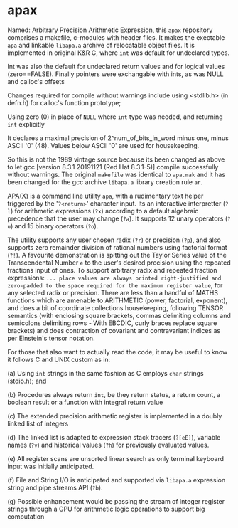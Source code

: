 # apax
Named: Arbitrary Precision Arithmetic Expression, this `apax` repository 
comprises a makefile, c-modules with header files.
It makes the exectable `apa` and linkable `libapa.a` archive of relocatable object files.
It is implemented in original K&R C, where `int` was default for undeclared types.

Int was also the default for undeclared return values and for logical values (zero==FALSE).
Finally pointers were exchangable with ints, as was NULL and calloc's offsets

Changes required for compile without warnings include using <stdlib.h>  (in defn.h) for calloc's function prototype;

Using zero (0) in place of `NULL` where `int` type was needed, and returning `int` explicitly

It declares a maximal precision of 2^num_of_bits_in_word minus one, minus ASCII '0' (48). Values below ASCII '0' are used for housekeeping.

So this is not the 1989 vintage source because its been changed as above to let gcc [version 8.3.1 20191121 (Red Hat 8.3.1-5)] compile successfully without warnings. The original `makefile` was identical to `apa.mak` and it has been changed for the gcc archive `libapa.a` library creation rule `ar`.

APA(X) is a command line utility `apa`, with a rudimentary text helper triggered by the '`?<return>`' character input. Its an interactive interpretter (`?l`) for arithmetic expressions (`?x`) according to a default algebraic precedence that the user may change  (`?a`). It supports 12 unary operators (`?u`) and 15 binary operators (`?o`).

The utility supports any user chosen radix  (`?r`) or precision (`?p`), and also supports zero remainder division of rational numbers using factorial format (`?!`). A favourite demonstration is spitting out the Taylor Series value of the Transcendental Number `e` to the user's desired precision using the repeated fractions input of ones.
To support arbitrary radix and repeated fraction expressions: `... place values are always printed right-justified and zero-padded to the space required for the maximum register value`, for any selected radix or precision. There are less than a handful of MATHS functions which are amenable to ARITHMETIC (power, factorial, exponent), and does a bit of coordinate collections housekeeping, following TENSOR semantics (with enclosing square brackets, commas delimiting columns and semicolons delimiting rows - With EBCDIC, curly braces replace square brackets) and does contraction of covariant and contravariant indices as per Einstein's tensor notation.

For those that also want to actually read the code, it may be useful to know it follows C and UNIX custom as in:

(a) Using `int` strings in the same fashion as C employs `char` strings (stdio.h); and 

(b) Procedures always return `int`, be they return status, a return count, a boolean result or a function with integral return value

(c) The extended precision arithmetic register is implemented in a doubly linked list of integers

(d) The linked list is adapted to expression stack tracers  (`?[eE]`), variable names  (`?v`) and historical values (`?h`) for previously evaluated values.

(e) All register scans are unsorted linear search as only terminal keyboard input was initially anticipated.

(f) File and String I/O is anticipated and supported via `libapa.a` expression string and pipe streams API (`?b`).

(g) Possible enhancement would be passing the stream of integer register strings through a GPU for arithmetic logic operations to support big computation

